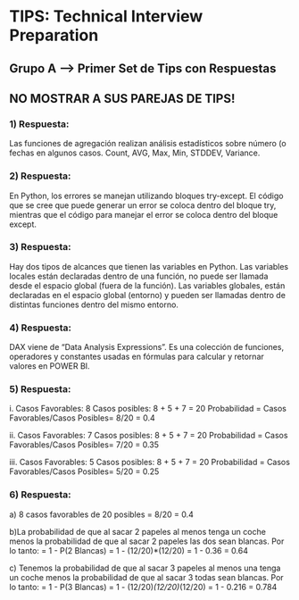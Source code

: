 <h1>TIPS: Technical Interview Preparation</h1>
<h2>Grupo A --&gt; Primer Set de Tips con Respuestas</h2>
<h2>NO MOSTRAR A SUS PAREJAS DE TIPS!</h2>
<h3>1)  Respuesta:</h3>
<p>Las funciones de agregación realizan análisis estadísticos sobre número (o fechas en algunos casos. Count, AVG, Max, Min, STDDEV, Variance. </p>
<h3>2)  Respuesta:</h3>
<p>En Python, los errores se manejan utilizando bloques try-except. El código que se cree que puede generar un error se coloca dentro del bloque try, mientras que el código para manejar el error se coloca dentro del bloque except. </p>
<h3>3)  Respuesta:</h3>
<p>Hay dos tipos de alcances que tienen las variables en Python. Las variables locales están declaradas dentro de una función, no puede ser llamada desde el espacio global (fuera de la función). Las variables globales, están declaradas en el espacio global (entorno) y pueden ser llamadas dentro de distintas funciones dentro del mismo entorno. </p>
<h3>4)  Respuesta:</h3>
<p>DAX viene de “Data Analysis Expressions”. Es una colección de funciones, operadores y constantes usadas en fórmulas para calcular y retornar valores en POWER BI. </p>
<h3>5)  Respuesta:</h3>
<p>i. Casos Favorables: 8
Casos posibles: 8 + 5 + 7 = 20
Probabilidad = Casos Favorables/Casos Posibles= 8/20 = 0.4</p>
<p>ii. Casos Favorables: 7
Casos posibles: 8 + 5 + 7 = 20
Probabilidad = Casos Favorables/Casos Posibles= 7/20 = 0.35</p>
<p>iii. Casos Favorables: 5
Casos posibles: 8 + 5 + 7 = 20
Probabilidad = Casos Favorables/Casos Posibles= 5/20 = 0.25</p>
<h3>6)  Respuesta:</h3>
<p>a) 8 casos favorables de 20 posibles = 8/20 =  0.4</p>
<p>b)La probabilidad de que al sacar 2 papeles al menos tenga un coche menos la probabilidad de que al sacar 2 papeles las dos sean blancas. Por lo tanto:
= 1 - P(2 Blancas)
= 1 - (12/20)*(12/20)
= 1 - 0.36
= 0.64</p>
<p>c) Tenemos la probabilidad de que al sacar 3 papeles al menos una tenga un coche menos la probabilidad de que al sacar 3 todas sean blancas. Por lo tanto:
= 1 - P(3 Blancas)
= 1 - (12/20)<em>(12/20)</em>(12/20)
= 1 - 0.216
= 0.784</p>

